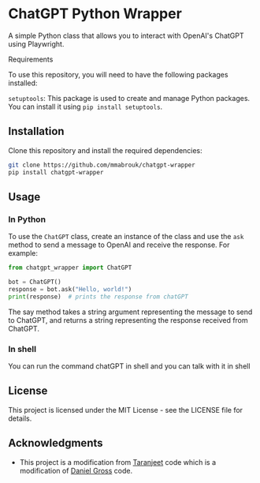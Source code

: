 # ChatGPT Python Wrapper

A simple Python class that allows you to interact with OpenAI's ChatGPT using Playwright.

Requirements

To use this repository, you will need to have the following packages installed:

`setuptools`: This package is used to create and manage Python packages. You can install it using `pip install setuptools`.
## Installation

Clone this repository and install the required dependencies:

```bash
git clone https://github.com/mmabrouk/chatgpt-wrapper
pip install chatgpt-wrapper
```


## Usage

### In Python
To use the `ChatGPT` class, create an instance of the class and use the `ask` method to send a message to OpenAI and receive the response. For example:

```python
from chatgpt_wrapper import ChatGPT

bot = ChatGPT()
response = bot.ask("Hello, world!")
print(response)  # prints the response from chatGPT
```

The say method takes a string argument representing the message to send to ChatGPT, and returns a string representing the response received from ChatGPT.

### In shell
You can run the command chatGPT in shell and you can talk with it in shell

## License

This project is licensed under the MIT License - see the LICENSE file for details.

## Acknowledgments

- This project is a modification from [Taranjeet](https://github.com/taranjeet/chatgpt-api) code which is a modification of [Daniel Gross](https://github.com/danielgross/whatsapp-gpt) code.

